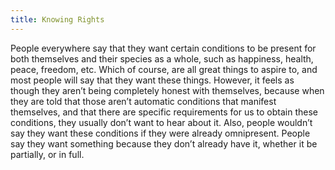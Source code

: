 ```yaml
---
title: Knowing Rights
---
```



People everywhere say that they want certain conditions to be present for both themselves and their species as a whole, such as happiness, health, peace, freedom, etc. Which of course, are all great things to aspire to, and most people will say that they want these things. However, it feels as though they aren’t being completely honest with themselves, because when they are told that those aren’t automatic conditions that manifest themselves, and that there are specific requirements for us to obtain these conditions, they usually don’t want to hear about it. Also, people wouldn’t say they want these conditions if they were already omnipresent. People say they want something because they don’t already have it, whether it be partially, or in full.